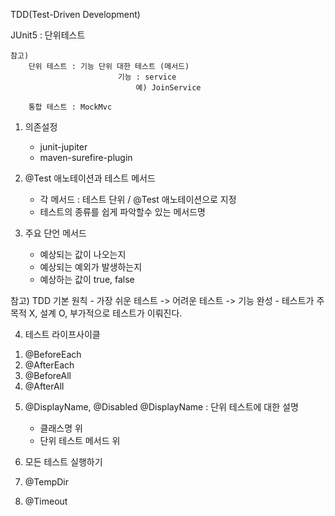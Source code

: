 TDD(Test-Driven Development)

JUnit5 : 단위테스트 
	
	참고)
		단위 테스트 : 기능 단위 대한 테스트 (메서드)
							기능 : service 
								예) JoinService
								
		통합 테스트 : MockMvc
	
1. 의존설정
	- junit-jupiter
	- maven-surefire-plugin
	
2. @Test 애노테이션과 테스트 메서드
	- 각 메서드 : 테스트 단위 / @Test 애노테이션으로 지정
	- 테스트의 종류를 쉽게 파악할수 있는 메서드명
	
3. 주요 단언 메서드
	- 예상되는 값이 나오는지
	- 예상되는 예외가 발생하는지 
	- 예상하는 값이 true, false

참고)
TDD 기본 원칙 
	- 가장 쉬운 테스트  -> 어려운 테스트  -> 기능 완성 
	- 테스트가 주목적 X, 설계 O, 부가적으로 테스트가 이뤄진다.
	
4. 테스트 라이프사이클
1) @BeforeEach 
2) @AfterEach
3) @BeforeAll
4) @AfterAll

5. @DisplayName, @Disabled
@DisplayName : 단위 테스트에 대한 설명
	- 클래스명 위 
	- 단위 테스트 메서드 위

6. 모든 테스트 실행하기

7. @TempDir
8. @Timeout 